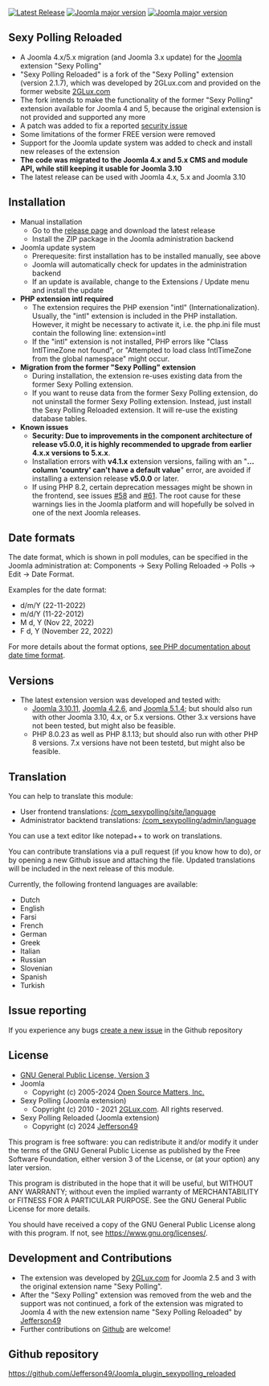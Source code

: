 [![Latest Release](https://img.shields.io/github/v/release/Jefferson49/Joomla_plugin_sexypolling_reloaded?display_name=tag)](https://github.com/Jefferson49/Joomla_plugin_sexypolling_reloaded/releases/latest)
[![Joomla major version](https://img.shields.io/badge/joomla-v5.x-green)](https://downloads.joomla.org/cms/joomla4)
[![Joomla major version](https://img.shields.io/badge/joomla-v4.x-green)](https://downloads.joomla.org/cms/joomla4)
## Sexy Polling Reloaded
+ A Joomla 4.x/5.x migration (and Joomla 3.x update) for the [Joomla](https://www.joomla.org/) extension "Sexy Polling" 
+ "Sexy Polling Reloaded" is a fork of the "Sexy Polling" extension (version 2.1.7), which was developed by 2GLux.com and provided on the former website [2GLux.com](https://web.archive.org/web/20211215150923/https://2glux.com/projects/sexypolling)
+ The fork intends to make the functionality of the former "Sexy Polling" extension available for Joomla 4 and 5, because the original extension is not provided and supported any more
+ A patch was added to fix a reported [security issue](https://www.exploit-db.com/exploits/50927)
+ Some limitations of the former FREE version were removed
+ Support for the Joomla update system was added to check and install new releases of the extension
+ **The code was migrated to the Joomla 4.x and 5.x CMS and module API, while still keeping it usable for Joomla 3.10**
+ The latest release can be used with Joomla 4.x, 5.x and Joomla 3.10

##  Installation
+ Manual installation
    + Go to the [release page](https://github.com/Jefferson49/Joomla_plugin_sexypolling_reloaded/releases) and download the latest release
    + Install the ZIP package in the Joomla administration backend
+ Joomla update system
    + Prerequesite: first installation has to be installed manually, see above
    + Joomla will automatically check for updates in the administration backend
    + If an update is available, change to the Extensions / Update menu and install the update 
+ **PHP extension intl required**
   + The extension requires the PHP exension "intl" (Internationalization). Usually, the "intl" extension is included in the PHP installation. However, it might be necessary to activate it, i.e. the php.ini file must contain the following line: extension=intl
   + If the "intl" extension is not installed, PHP errors like "Class IntlTimeZone not found", or "Attempted to load class IntlTimeZone from the global namespace" might occur.
+ **Migration from the former "Sexy Polling" extension**
    + During installation, the extension re-uses existing data from the former Sexy Polling extension. 
    + If you want to reuse data from the former Sexy Polling extension, do not uninstall the former Sexy Polling extension. Instead, just install the Sexy Polling Reloaded extension. It will re-use the existing database tables.
+ **Known issues**
    + **Security: Due to improvements in the component architecture of release v5.0.0, it is highly recommended to upgrade from earlier 4.x.x versions to 5.x.x**.
    + Installation errors with **v4.1.x** extension versions, failing with an "**... column 'country' can't have a default value**" error, are avoided if installing a extension release **v5.0.0** or later.
    + If using PHP 8.2, certain deprecation messages might be shown in the frontend, see issues [#58](https://github.com/Jefferson49/Joomla_plugin_sexypolling_reloaded/issues/58) and [#61](https://github.com/Jefferson49/Joomla_plugin_sexypolling_reloaded/issues/61). The root cause for these warnings lies in the Joomla platform and will hopefully be solved in one of the next Joomla releases.
##  Date formats
The date format, which is shown in poll modules, can be specified in the Joomla administration at: Components -> Sexy Polling Reloaded -> Polls -> Edit -> Date Format.

Examples for the date format: 
+ d/m/Y (22-11-2022)
+ m/d/Y (11-22-2012)
+ M d, Y (Nov 22, 2022)
+ F d, Y (November 22, 2022)

For more details about the format options, [see PHP documentation about date time format](https://www.php.net/manual/en/datetime.format.php).

##  Versions 
+ The latest extension version was developed and tested with: 
    + [Joomla 3.10.11](https://downloads.joomla.org/cms/joomla3), [Joomla 4.2.6](https://downloads.joomla.org/cms/joomla4), and [Joomla 5.1.4](https://downloads.joomla.org/cms/joomla5); but should also run with other Joomla 3.10, 4.x, or 5.x versions. Other 3.x versions have not been tested, but might also be feasible.
    + PHP 8.0.23 as well as PHP 8.1.13; but should also run with other PHP 8 versions. 7.x versions have not been testetd, but might also be feasible.

## Translation
You can help to translate this module:
+ User frontend translations: [/com_sexypolling/site/language](com_sexypolling/site/language/)
+ Administrator backtend translations: [/com_sexypolling/admin/language](com_sexypolling/admin/language/)

You can use a text editor like notepad++ to work on translations.

You can contribute translations via a pull request (if you know how to do), or by opening a new Github issue and attaching the file. Updated translations will be included in the next release of this module.

Currently, the following frontend languages are available:
+ Dutch
+ English
+ Farsi
+ French
+ German
+ Greek
+ Italian
+ Russian
+ Slovenian
+ Spanish
+ Turkish

## Issue reporting
If you experience any bugs [create a new issue](https://github.com/Jefferson49/Joomla_plugin_sexypolling_reloaded/issues) in the Github repository

## License
+ [GNU General Public License, Version 3](LICENSE.md)
+ Joomla
    + Copyright (c) 2005-2024 [Open Source Matters, Inc.](https://www.opensourcematters.org/)
+ Sexy Polling (Joomla extension)
    + Copyright (c) 2010 - 2021 [2GLux.com](2GLux.com). All rights reserved.
+ Sexy Polling Reloaded (Joomla extension)
    + Copyright (c) 2024 [Jefferson49](https://github.com/Jefferson49)

This program is free software: you can redistribute it and/or modify it under the terms of the GNU General Public License as published by the Free Software Foundation, either version 3 of the License, or (at your option) any later version.

This program is distributed in the hope that it will be useful, but WITHOUT ANY WARRANTY; without even the implied warranty of MERCHANTABILITY or FITNESS FOR A PARTICULAR PURPOSE. See the GNU General Public License for more details.

You should have received a copy of the GNU General Public License along with this program. If not, see https://www.gnu.org/licenses/.

## Development and Contributions
+ The extension was developed by [2GLux.com](2GLux.com) for Joomla 2.5 and 3 with the original extension name "Sexy Polling".
+ After the "Sexy Polling" extension was removed from the web and the support was not continued, a fork of the extension was migrated to Joomla 4 with the new extension name "Sexy Polling Reloaded" by [Jefferson49](https://github.com/Jefferson49)
+ Further contributions on [Github](https://github.com/Jefferson49/Joomla_plugin_sexypolling_reloaded) are welcome!

##  Github repository  
https://github.com/Jefferson49/Joomla_plugin_sexypolling_reloaded
